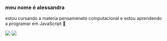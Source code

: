 ### meu nome é alessandra
 estou cursando a materia pensameneto computacional e estou aprendendo a programar em JavaScript :clown_face:
 
 ![](https://img.shields.io/badge/JavaScript-323330?style=for-the-badge&logo=javascript&logoColor=F7DF1E)
 ![](https://img.shields.io/badge/Scratch-4D97FF?style=for-the-badge&logo=Scratch&logoColor=white)
